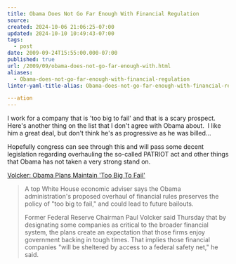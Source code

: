```yaml
---
title: Obama Does Not Go Far Enough With Financial Regulation
source: 
created: 2024-10-06 21:06:25-07:00
updated: 2024-10-10 10:49:43-07:00
tags:
  - post
date: 2009-09-24T15:55:00.000-07:00
published: true
url: /2009/09/obama-does-not-go-far-enough-with.html
aliases:
  - Obama-does-not-go-far-enough-with-financial-regulation
linter-yaml-title-alias: Obama-does-not-go-far-enough-with-financial-regulation

---ation
---
```



I work for a company that is 'too big to fail' and that is a scary prospect.  Here's another thing on the list that I don't agree with Obama about.  I like him a great deal, but don't think he's as progressive as he was billed...  
  
Hopefully congress can see through this and will pass some decent legislation regarding overhauling the so-called PATRIOT act and other things that Obama has not taken a very strong stand on.  
  
[Volcker: Obama Plans Maintain 'Too Big To Fail'](http://www.huffingtonpost.com/2009/09/24/volcker-too-big-to-fail-s_n_298429.html)  

> A top White House economic adviser says the Obama administration's proposed overhaul of financial rules preserves the policy of "too big to fail," and could lead to future bailouts.  
>   
> Former Federal Reserve Chairman Paul Volcker said Thursday that by designating some companies as critical to the broader financial system, the plans create an expectation that those firms enjoy government backing in tough times. That implies those financial companies "will be sheltered by access to a federal safety net," he said.

  
  

<!-- ![](http://img.zemanta.com/pixy.gif?x-id=191f3508-9743-8871-93a3-f30b02bd1721) -->